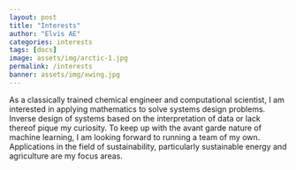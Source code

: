 ```yaml
---
layout: post
title: "Interests"
author: "Elvis AE"
categories: interests
tags: [docs]
image: assets/img/arctic-1.jpg
permalink: /interests
banner: assets/img/xwing.jpg
---
```


As a classically trained chemical engineer and computational scientist, I am interested in applying mathematics to solve systems design problems. Inverse design of systems based on the interpretation of data or lack thereof pique my curiosity. To keep up with the avant garde nature of machine learning, I am looking forward to running a team of my own. Applications in the field of sustainability, particularly sustainable energy and agriculture are my focus areas.

